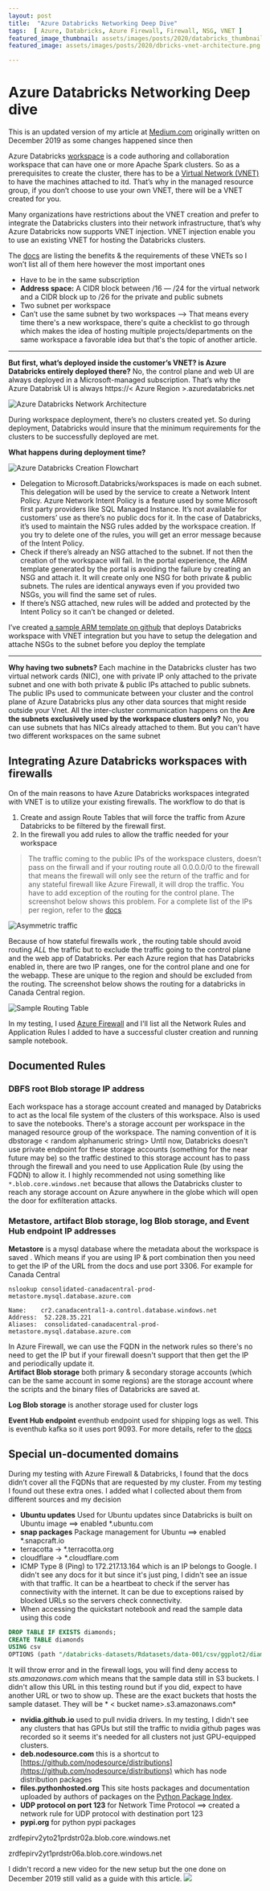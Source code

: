 ```yaml
---
layout: post  
title:  "Azure Databricks Networking Deep Dive"  
tags:  [ Azure, Databricks, Azure Firewall, Firewall, NSG, VNET ]  
featured_image_thumbnail: assets/images/posts/2020/databricks_thumbnail.jpg  
featured_image: assets/images/posts/2020/dbricks-vnet-architecture.png

---
```

# Azure Databricks Networking Deep dive

This is an updated version of my article at [Medium.com](https://medium.com/cloudsafari-ca/azure-databricks-deployments-issues-3195ea8c7f56) originally written on December 2019 as some changes happened since then 

Azure Databricks  [workspace](https://docs.microsoft.com/en-us/azure/databricks/workspace/) is a code authoring and collaboration workspace that can have one or more Apache Spark clusters. So as a prerequisites to create the cluster, there has to be a  [Virtual Network (VNET)](https://docs.microsoft.com/en-us/azure/virtual-network/virtual-networks-overview)  to have the machines attached to itd. That’s why in the managed resource group, if you don’t choose to use your own VNET, there will be a VNET created for you.

Many organizations have restrictions about the VNET creation and prefer to integrate the Databricks clusters into their network infrastructure, that’s why Azure Databricks now supports VNET injection. VNET injection enable you to use an existing VNET for hosting the Databricks clusters.

The  [docs](https://docs.microsoft.com/en-us/azure/databricks/administration-guide/cloud-configurations/azure/vnet-inject)  are listing the benefits & the requirements of these VNETs so I won’t list all of them here however the most important ones

-   Have to be in the same subscription
-   **Address space:**  A CIDR block between /16 — /24 for the virtual network and a CIDR block up to /26 for the private and public subnets
-   Two subnet per workspace
-   Can’t use the same subnet by two workspaces --> That means every time there's a new workspace, there's quite a checklist to go through which makes the idea of hosting multiple projects/departments on the same workspace a favorable idea but that's the topic of another article. 
- ----------------------------------------------
**But first, what’s deployed inside the customer’s VNET? is Azure Databricks entirely deployed there?**
No, the control plane and web UI are always deployed in a Microsoft-managed subscription. That’s why the Azure Databrisk UI is always https://< Azure Region >.azuredatabricks.net

![Azure Databricks Network Architecture](/assets/images/posts/2020/dbricks-vnet-architecture.png)

During workspace deployment, there’s no clusters created yet. So during deployment, Databricks would insure that the minimum requirements for the clusters to be successfully deployed are met.

**What happens during deployment time?**

![Azure Databricks Creation Flowchart](/assets/images/posts/2020/dbricks-creation-flowchart-network.png)

-   Delegation to Microsoft.Databricks/workspaces is made on each subnet. This delegation will be used by the service to create a Network Intent Policy. Azure Network Intent Policy is a feature used by some Microsoft first party providers like SQL Managed Instance. It’s not available for customers’ use as there’s no public docs for it. In the case of Databricks, it’s used to maintain the NSG rules added by the workspace creation. If you try to delete one of the rules, you will get an error message because of the Intent Policy.
-   Check if there’s already an NSG attached to the subnet. If not then the creation of the workspace will fail. In the portal experience, the ARM template generated by the portal is avoiding the failure by creating an NSG and attach it. It will create only one NSG for both private & public subnets. The rules are identical anyways even if you provided two NSGs, you will find the same set of rules.
-   If there’s NSG attached, new rules will be added and protected by the Intent Policy so it can’t be changed or deleted.

I’ve created  [a sample ARM template on github](https://github.com/mosharafMS/ARM-Templates/tree/master/Databricks/vnetInjection)  that deploys Databricks workspace with VNET integration but you have to setup the delegation and attache NSGs to the subnet before you deploy the template

-----------------------------------------

**Why having two subnets?**
Each machine in the Databricks cluster has two virtual network cards (NIC), one with private IP only attached to the private subnet and one with both private & public IPs attached to public subnets. The public IPs used to communicate between your cluster and the control plane of Azure Databricks plus any other data sources that might reside outside your Vnet. All the inter-cluster communication happens on the
 **Are the subnets exclusively used by the workspace clusters only?**
No, you can use subnets that has NICs already attached to them. But you can't have two different workspaces on the same subnet

## Integrating Azure Databricks workspaces with firewalls
On of the main reasons to have Azure Databricks workspaces integrated with VNET is to utilize your existing firewalls. The workflow to do that is

 1. Create and assign Route Tables that  will  force the traffic from
    Azure Databricks to be filtered by the firewall first.
 2. In the firewall you add rules to allow the traffic needed for your workspace

> The traffic coming to the public IPs of the workspace clusters,
> doesn’t pass on the firwall and if your routing route all 0.0.0.0/0 to
> the firewall that means the firewall will only see the return of the
> traffic and for any stateful firewall like Azure Firewall, it will
> drop the traffic. You have to add exception of the routing for the
> control plane. The screenshot below shows this problem. For a complete
> list of the IPs per region, refer to the [docs](https://docs.microsoft.com/en-us/azure/databricks/administration-guide/cloud-configurations/azure/udr)

![Asymmetric traffic](/assets/images/posts/2020/assymetric-network.png)

Because of how stateful firewalls work , the routing table should avoid routing *ALL* the traffic but to exclude the traffic going to the control plane and the web app of Databricks. Per each Azure region that has Databricks enabled in, there are two IP ranges, one for the control plane and one for the webapp. These are unique to the region and should be excluded from the routing. The screenshot below shows the routing for a databricks in Canada Central region. 
 
![Sample Routing Table](/assets/images/posts/2020/routing-table.png)

In my testing, I used [Azure Firewall](https://docs.microsoft.com/en-us/azure/firewall/overview) and I'll list all the Network Rules and Application Rules I added to have a successful cluster creation and running sample notebook. 

## Documented Rules
### DBFS root Blob storage IP address
Each workspace has a storage account created and managed by Databricks to act as the local file system of the clusters of this workspace. Also is used to save the notebooks. There's a storage account per workspace in the managed resource group of the workspace. The naming convention of it is dbstorage < random alphanumeric string> 
Until now, Databricks doesn't use private endpoint for these storage accounts (something for the near future may be) so the traffic destined to this storage account has to pass through the firewall and you need to use Application Rule (by using the FQDN) to allow it. 
I highly recommended not using something like `*.blob.core.windows.net` because that allows the Databricks cluster to reach any storage account on Azure anywhere in the globe which will open the door for exfilteration attacks. 

###  Metastore, artifact Blob storage, log Blob storage, and Event Hub endpoint IP addresses
**Metastore** is a mysql database where the metadata about the workspace is saved
. Which means if you are using IP & port combination then you need to get the IP of the URL from the docs and use port 3306. For example for Canada Central 

    nslookup consolidated-canadacentral-prod-metastore.mysql.database.azure.com

    Name:    cr2.canadacentral1-a.control.database.windows.net
    Address:  52.228.35.221
    Aliases:  consolidated-canadacentral-prod-metastore.mysql.database.azure.com
In Azure Firewall, we can use the FQDN in the network rules so there's no need to get the IP but if your firewall doesn't support that then get the IP and periodically update it.   
**Artifact Blob storage** both primary & secondary storage accounts (which can be the same account in some regions) are the storage account where the scripts and the binary files of Databricks are saved at. 

**Log Blob storage** is another storage used for cluster logs 

**Event Hub endpoint** eventhub endpoint used for shipping logs as well. This is eventhub kafka so it uses port 9093. For more details, refer to the [docs](https://docs.microsoft.com/en-us/azure/event-hubs/event-hubs-faq#what-ports-do-i-need-to-open-on-the-firewall)


## Special un-documented domains
During my testing with Azure Firewall & Databricks, I found that the docs didn’t cover all the FQDNs that are requested by my cluster. From my testing I found out these extra ones. I added what I collected about them from different sources and my decision 
-   **Ubuntu updates** Used for Ubuntu updates since Databricks is built on Ubuntu image ==> enabled  *.ubuntu.com
-   **snap packages** Package management for Ubuntu ==> enabled  *.snapcraft.io
-   terracotta → *.terracotta.org
-   cloudflare → *.cloudflare.com
-  ICMP Type 8 (Ping) to 172.217.13.164 which is an IP belongs to Google. I didn't see any docs for it but since it's just ping, I didn't see an issue with that traffic. It can be a heartbeat to check if the server has connectivity with the internet. It can be due to exceptions raised by blocked URLs so the servers check connectivity. 
- When accessing the quickstart notebook and read the sample data using this code 
 ```sql
DROP TABLE IF EXISTS diamonds;
CREATE TABLE diamonds
USING csv
OPTIONS (path "/databricks-datasets/Rdatasets/data-001/csv/ggplot2/diamonds.csv", header "true")
```

It will throw error and in the firewall logs, you will find deny access to *sts.amazonaws.com* which means that the sample data still in S3 buckets. I didn't allow this URL in this testing round but if you did, expect to have another URL or two to show up. These are the exact buckets that hosts the sample dataset. They will be * < bucket name>.s3.amazonaws.com*

- **nvidia.github.io** used to pull nvidia drivers. In my testing, I didn't see any clusters that has GPUs but still the traffic to nvidia github pages was recorded so it seems it's needed for all clusters not just GPU-equipped clusters. 
- **deb.nodesource.com** this is a shortcut to [https://github.com/nodesource/distributions](https://github.com/nodesource/distributions) which has node distribution packages 
- **files.pythonhosted.org**  This site hosts packages and documentation uploaded by authors of packages on the [Python Package Index](http://pypi.python.org/).  
- **UDP protocol on port 123**  for Network Time Protocol ==> created a network rule for UDP protocol with destination port 123
- **pypi.org** for python pypi packages 

zrdfepirv2yto21prdstr02a.blob.core.windows.net
	
zrdfepirv2yt1prdstr06a.blob.core.windows.net	

I didn't record a new video for the new setup but the one done on December 2019 still valid as a guide with this article.
[![](http://img.youtube.com/vi/U7Iw6g1_Rfg/0.jpg)](http://www.youtube.com/watch?v=U7Iw6g1_Rfg "")
<!--stackedit_data:
eyJoaXN0b3J5IjpbLTI3MjE1OTE1NywtMjY0MzMwODIzLDE1Mz
YyMzAyMzksLTc4ODgzOTM0LDEyMDMzMDM0MTIsLTE0NjY0ODE2
NzcsMjAwMTQ1ODQxNCwxMDIxNTE1OTY2LDUxMTU1NTAzLDQ5Nj
EwOTc5MSwtMTAzOTE4NTE4Myw2NTI3NDAyNzQsLTEzNjkxNzkz
OTcsMTYzNTQwODE4NSwtODk4NzM0MjUyLC04NjM3MzU2NzUsLT
QwMjYwNjEzMCwxOTA2ODAzNjk4LDE3MDU2NTI0NzYsNTkzNjkz
MjhdfQ==
-->